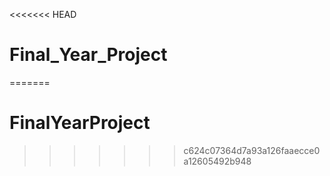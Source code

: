 <<<<<<< HEAD
# Final_Year_Project
=======
# FinalYearProject
>>>>>>> c624c07364d7a93a126faaecce0a12605492b948
